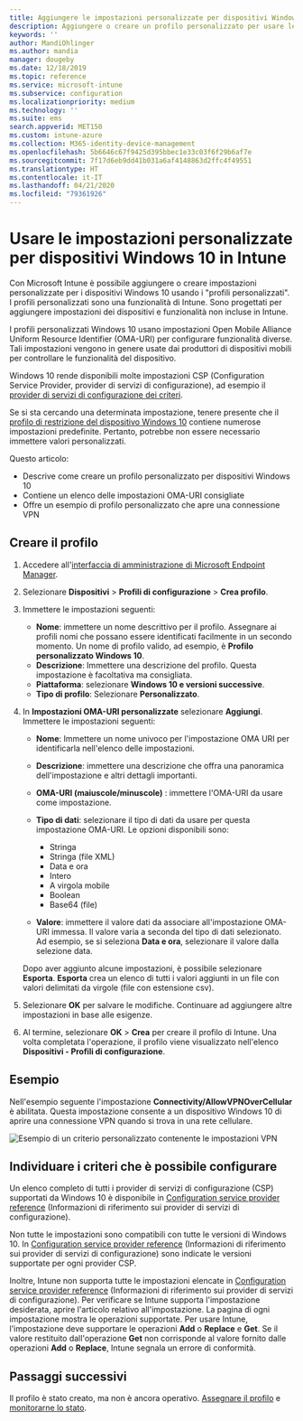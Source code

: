 ```yaml
---
title: Aggiungere le impostazioni personalizzate per dispositivi Windows 10 in Microsoft Intune - Azure | Microsoft Docs
description: Aggiungere o creare un profilo personalizzato per usare le impostazioni OMA-URI per i dispositivi che eseguono Windows 10 in Microsoft Intune. Usare un profilo personalizzato per aggiungere le impostazioni personalizzate.
keywords: ''
author: MandiOhlinger
ms.author: mandia
manager: dougeby
ms.date: 12/18/2019
ms.topic: reference
ms.service: microsoft-intune
ms.subservice: configuration
ms.localizationpriority: medium
ms.technology: ''
ms.suite: ems
search.appverid: MET150
ms.custom: intune-azure
ms.collection: M365-identity-device-management
ms.openlocfilehash: 5b6646c67f9425d395bbec1e33c03f6f29b6af7e
ms.sourcegitcommit: 7f17d6eb9dd41b031a6af4148863d2ffc4f49551
ms.translationtype: HT
ms.contentlocale: it-IT
ms.lasthandoff: 04/21/2020
ms.locfileid: "79361926"
---
```

# <a name="use-custom-settings-for-windows-10-devices-in-intune"></a>Usare le impostazioni personalizzate per dispositivi Windows 10 in Intune

Con Microsoft Intune è possibile aggiungere o creare impostazioni personalizzate per i dispositivi Windows 10 usando i "profili personalizzati". I profili personalizzati sono una funzionalità di Intune. Sono progettati per aggiungere impostazioni dei dispositivi e funzionalità non incluse in Intune.

I profili personalizzati Windows 10 usano impostazioni Open Mobile Alliance Uniform Resource Identifier (OMA-URI) per configurare funzionalità diverse. Tali impostazioni vengono in genere usate dai produttori di dispositivi mobili per controllare le funzionalità del dispositivo. 

Windows 10 rende disponibili molte impostazioni CSP (Configuration Service Provider, provider di servizi di configurazione), ad esempio il [provider di servizi di configurazione dei criteri](https://technet.microsoft.com/itpro/windows/manage/how-it-pros-can-use-configuration-service-providers).

Se si sta cercando una determinata impostazione, tenere presente che il [profilo di restrizione del dispositivo Windows 10](device-restrictions-windows-10.md) contiene numerose impostazioni predefinite. Pertanto, potrebbe non essere necessario immettere valori personalizzati.

Questo articolo:

- Descrive come creare un profilo personalizzato per dispositivi Windows 10
- Contiene un elenco delle impostazioni OMA-URI consigliate
- Offre un esempio di profilo personalizzato che apre una connessione VPN

## <a name="create-the-profile"></a>Creare il profilo

1. Accedere all'[interfaccia di amministrazione di Microsoft Endpoint Manager](https://go.microsoft.com/fwlink/?linkid=2109431).
2. Selezionare **Dispositivi** > **Profili di configurazione** > **Crea profilo**.
3. Immettere le impostazioni seguenti:

    - **Nome**: immettere un nome descrittivo per il profilo. Assegnare ai profili nomi che possano essere identificati facilmente in un secondo momento. Un nome di profilo valido, ad esempio, è **Profilo personalizzato Windows 10**.
    - **Descrizione**: Immettere una descrizione del profilo. Questa impostazione è facoltativa ma consigliata.
    - **Piattaforma**: selezionare **Windows 10 e versioni successive**.
    - **Tipo di profilo**: Selezionare **Personalizzato**.

4. In **Impostazioni OMA-URI personalizzate** selezionare **Aggiungi**. Immettere le impostazioni seguenti:

    - **Nome**: Immettere un nome univoco per l'impostazione OMA URI per identificarla nell'elenco delle impostazioni.
    - **Descrizione**: immettere una descrizione che offra una panoramica dell'impostazione e altri dettagli importanti.
    - **OMA-URI (maiuscole/minuscole)** : immettere l'OMA-URI da usare come impostazione.
    - **Tipo di dati**: selezionare il tipo di dati da usare per questa impostazione OMA-URI. Le opzioni disponibili sono:

        - Stringa
        - Stringa (file XML)
        - Data e ora
        - Intero
        - A virgola mobile
        - Boolean
        - Base64 (file)

    - **Valore**: immettere il valore dati da associare all'impostazione OMA-URI immessa. Il valore varia a seconda del tipo di dati selezionato. Ad esempio, se si seleziona **Data e ora**, selezionare il valore dalla selezione data.

    Dopo aver aggiunto alcune impostazioni, è possibile selezionare **Esporta**. **Esporta** crea un elenco di tutti i valori aggiunti in un file con valori delimitati da virgole (file con estensione csv).

5. Selezionare **OK** per salvare le modifiche. Continuare ad aggiungere altre impostazioni in base alle esigenze.
6. Al termine, selezionare **OK** > **Crea** per creare il profilo di Intune. Una volta completata l'operazione, il profilo viene visualizzato nell'elenco **Dispositivi - Profili di configurazione**.

## <a name="example"></a>Esempio

Nell'esempio seguente l'impostazione **Connectivity/AllowVPNOverCellular** è abilitata. Questa impostazione consente a un dispositivo Windows 10 di aprire una connessione VPN quando si trova in una rete cellulare.

![Esempio di un criterio personalizzato contenente le impostazioni VPN](./media/custom-settings-windows-10/custom-policy-example.png)

## <a name="find-the-policies-you-can-configure"></a>Individuare i criteri che è possibile configurare

Un elenco completo di tutti i provider di servizi di configurazione (CSP) supportati da Windows 10 è disponibile in [Configuration service provider reference](https://msdn.microsoft.com/windows/hardware/commercialize/customize/mdm/configuration-service-provider-reference) (Informazioni di riferimento sui provider di servizi di configurazione).

Non tutte le impostazioni sono compatibili con tutte le versioni di Windows 10. In [Configuration service provider reference](https://msdn.microsoft.com/windows/hardware/commercialize/customize/mdm/configuration-service-provider-reference) (Informazioni di riferimento sui provider di servizi di configurazione) sono indicate le versioni supportate per ogni provider CSP.

Inoltre, Intune non supporta tutte le impostazioni elencate in [Configuration service provider reference](https://msdn.microsoft.com/windows/hardware/commercialize/customize/mdm/configuration-service-provider-reference) (Informazioni di riferimento sui provider di servizi di configurazione). Per verificare se Intune supporta l'impostazione desiderata, aprire l'articolo relativo all'impostazione. La pagina di ogni impostazione mostra le operazioni supportate. Per usare Intune, l'impostazione deve supportare le operazioni **Add** o **Replace** e **Get**. Se il valore restituito dall'operazione **Get** non corrisponde al valore fornito dalle operazioni **Add** o **Replace**, Intune segnala un errore di conformità.

## <a name="next-steps"></a>Passaggi successivi

Il profilo è stato creato, ma non è ancora operativo. [Assegnare il profilo](device-profile-assign.md) e [monitorarne lo stato](device-profile-monitor.md).
